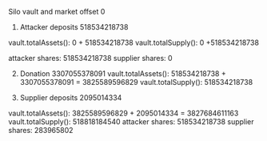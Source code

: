 Silo vault and market offset 0

1. Attacker deposits 518534218738

vault.totalAssets(): 0 + 518534218738
vault.totalSupply(): 0 +518534218738

attacker shares: 518534218738
supplier shares: 0

2. Donation 3307055378091
vault.totalAssets(): 518534218738 + 3307055378091 = 3825589596829
vault.totalSupply(): 518534218738

3. Supplier deposits 2095014334

vault.totalAssets(): 3825589596829 + 2095014334 = 3827684611163
vault.totalSupply(): 518818184540
attacker shares: 518534218738
supplier shares: 283965802